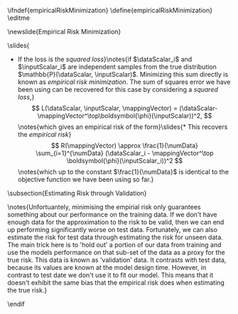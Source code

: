 \ifndef{empiricalRiskMinimization}
\define{empiricalRiskMinimization}
\editme

\newslide{Empirical Risk Minimization}

\slides{
* If the loss is the *squared loss*}\notes{if $\dataScalar_i$ and $\inputScalar_i$ are independent samples from the true distribution $\mathbb{P}(\dataScalar, \inputScalar)$. Minimizing this sum directly is known as *empirical risk minimization*. The sum of squares error we have been using can be recovered for this case by considering a *squared loss*,}
$$
L(\dataScalar, \inputScalar, \mappingVector) = (\dataScalar-\mappingVector^\top\boldsymbol{\phi}(\inputScalar))^2,
$$
\notes{which gives an empirical risk of the form}\slides{* This recovers the *empirical risk*}
$$
R(\mappingVector) \approx \frac{1}{\numData} \sum_{i=1}^{\numData}
(\dataScalar_i - \mappingVector^\top \boldsymbol{\phi}(\inputScalar_i))^2
$$
\notes{which up to the constant $\frac{1}{\numData}$ is identical to the objective function we have been using so far.}

\subsection{Estimating Risk through Validation}

\notes{Unfortuantely, minimising the empirial risk only guarantees something about our performance on the training data. If we don't have enough data for the approximation to the risk to be valid, then we can end up performing significantly worse on test data. Fortunately, we can also estimate the risk for test data through estimating the risk for unseen data. The main trick here is to 'hold out' a portion of our data from training and use the models performance on that sub-set of the data as a proxy for the true risk. This data is known as 'validation' data. It contrasts with test data, because its values are known at the model design time. However, in contrast to test date we don't use it to fit our model. This means that it doesn't exhibit the same bias that the empirical risk does when estimating the true risk.}

\endif
